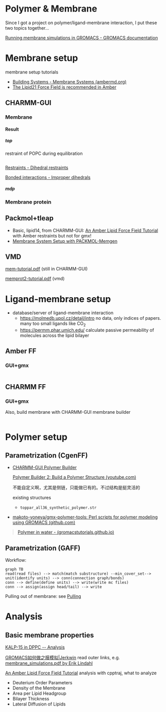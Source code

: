 # Polymer & Membrane

Since I got a project on polymer/ligand-membrane interaction, I put these two topics together...



[Running membrane simulations in GROMACS - GROMACS documentation](https://manual.gromacs.org/current/how-to/special.html#running-membrane-simulations)



# Membrane setup

membrane setup tutorials

- [Building Systems - Membrane Systems (ambermd.org)](https://ambermd.org/tutorials/MembraneSystems.php)
- [The Lipid21 Force Field is recommended in Amber](https://ambermd.org/AmberModels_lipids.php)

## CHARMM-GUI

### Membrane



#### Result

##### top

restraint of POPC during equilibration

```
```



[Restraints - Dihedral restraints](https://manual.gromacs.org/documentation/current/reference-manual/functions/restraints.html#dihedral-restraints)

[Bonded interactions - Improper dihedrals](https://manual.gromacs.org/documentation/current/reference-manual/functions/bonded-interactions.html#improper-dihedrals)

##### mdp



### Membrane protein





## Packmol+tleap

- Basic, lipid14, from CHARMM-GUI: [An Amber Lipid Force Field Tutorial](https://ambermd.org/tutorials/advanced/tutorial16/) with Amber restraints but not for gmx!
- [Membrane System Setup with PACKMOL-Memgen](https://ambermd.org/tutorials/advanced/tutorial38/index.php)







## VMD

[mem-tutorial.pdf](http://www.ks.uiuc.edu/Training/Tutorials/science/membrane/mem-tutorial.pdf) (still in CHARMM-GUI)

[memprot2-tutorial.pdf](https://www.ks.uiuc.edu/Training/Tutorials/science/membrane2/memprot2-tutorial.pdf)  (vmd)





# Ligand-membrane setup

- database/server of ligand-membrane interaction
  - https://molmedb.upol.cz/detail/intro  no data, only indices of papers. many too small ligands like CO<sub>2</sub>
  - https://permm.phar.umich.edu/  calculate passive permeability of molecules across the lipid bilayer

## Amber FF





### GUI+gmx



```shell

```







## CHARMM FF



### GUI+gmx

Also, build membrane with CHARMM-GUI membrane builder



```shell

```







# Polymer setup

## Parametrization (CgenFF)

- [CHARMM-GUI Polymer Builder](https://www.charmm-gui.org/?doc=input/polymer)

  [Polymer Builder 2: Build a Polymer Structure (youtube.com)](https://www.youtube.com/watch?v=WuhV2hUprD8)

  不能自定义啊，尤其是侧链，只能做已有的。不过结构是挺灵活的

  existing structures

  - `toppar_all36_synthetic_polymer.str`

- [makoto-yoneya/gmx-polymer-tools: Perl scripts for polymer modeling using GROMACS (github.com)](https://github.com/makoto-yoneya/gmx-polymer-tools)





> [Polymer in water - (gromacstutorials.github.io)](https://gromacstutorials.github.io/doc-sphinx/build/html/tutorials/stretchingpolymer.html)

## Parametrization (GAFF)







Workflow:

```mermaid
graph TB
read(read files) --> match(match substructure) --min_cover_set--> unit(identify units) --> conn(connection graph/bonds)
conn --> define(define units) --> write(write mc files)
conn --> assign(assign head/tail) --> write
```











Pulling out of membrane: see [Pulling](Advanced-techniques.md#pulling)





# Analysis

## Basic membrane properties

[KALP-15 in DPPC -- Analysis](http://www.mdtutorials.com/gmx/membrane_protein/09_analysis.html)

[GROMACS如何做之膜模拟|Jerkwin](http://jerkwin.github.io/2016/09/19/GROMACS如何做之膜模拟/)  read outer links, e.g. [membrane_simulations.pdf by Erik Lindahl](https://extras.csc.fi/chem/courses/gmx2007/Erik_Talks/membrane_simulations.pdf)

[An Amber Lipid Force Field Tutorial](https://ambermd.org/tutorials/advanced/tutorial16/)  analysis with cpptraj, what to analyze



- Deuterium Order Parameters
- Density of the Membrane
- Area per Lipid Headgroup
- Bilayer Thickness
- Lateral Diffusion of Lipids







